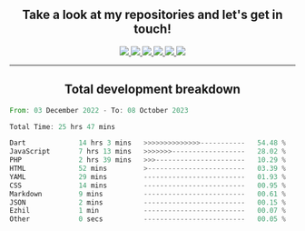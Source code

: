 <h2 align="center">
  Take a look at my repositories and let's get in touch!
</h2>
<p align="center">
  <a href= "">
    <img src="https://img.icons8.com/material-outlined/30/689d6a/facebook.png"/>
  </a>
  <a href= "">
    <img src="https://img.icons8.com/material-outlined/30/689d6a/instagram.png"/>
  </a>
  <a href= "">
    <img src="https://img.icons8.com/material-outlined/30/689d6a/linkedin.png"/>
  </a>
  <a href= "">
    <img src="https://img.icons8.com/material-outlined/30/689d6a/twitter.png"/>
  </a>
  <a href= "">
    <img src="https://img.icons8.com/material-outlined/30/689d6a/geography.png"/>
  </a>
  <a href="">
    <img src="https://img.icons8.com/material-outlined/30/689d6a/email.png"/>
  </a>
</p>

---

<h2 align="center">Total development breakdown</h2>

<p align="center">
<!--START_SECTION:waka-->

```rust
From: 03 December 2022 - To: 08 October 2023

Total Time: 25 hrs 47 mins

Dart             14 hrs 3 mins   >>>>>>>>>>>>>>-----------   54.48 %
JavaScript       7 hrs 13 mins   >>>>>>>------------------   28.02 %
PHP              2 hrs 39 mins   >>>----------------------   10.29 %
HTML             52 mins         >------------------------   03.39 %
YAML             29 mins         -------------------------   01.93 %
CSS              14 mins         -------------------------   00.95 %
Markdown         9 mins          -------------------------   00.61 %
JSON             2 mins          -------------------------   00.15 %
Ezhil            1 min           -------------------------   00.07 %
Other            0 secs          -------------------------   00.05 %
```

<!--END_SECTION:waka-->
</p>
